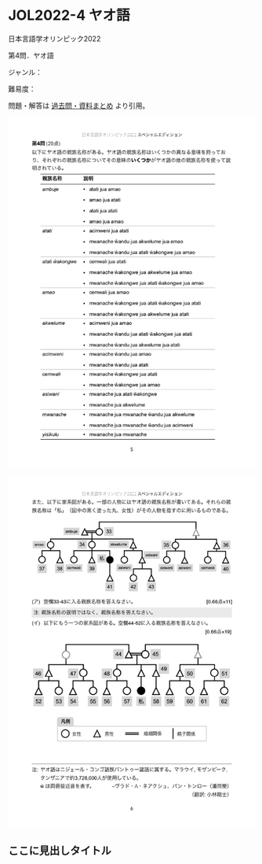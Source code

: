 # JOL2022-4 ヤオ語

日本言語学オリンピック2022

第4問．ヤオ語

ジャンル：

難易度：

問題・解答は
[過去問・資料まとめ](https://iolingjapan.org/preparation/)
より引用。

![image](./problem1.jpg)

![image](./problem2.jpg)

## ここに見出しタイトル
